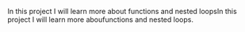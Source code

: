In this project I will learn more about functions and nested loopsIn this
project I will learn more aboufunctions and nested loops.